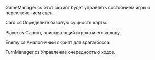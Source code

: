 GameManager.cs
Этот скрипт будет управлять состоянием игры и переключением сцен.

Card.cs
Определите базовую сущность карты.

Player.cs
Скрипт, описывающий игрока и его колоду.

Enemy.cs
Аналогичный скрипт для врага/босса.

TurnManager.cs
Управление очередностью ходов.